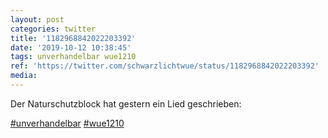 ```yaml
---
layout: post
categories: twitter
title: '1182968842022203392'
date: '2019-10-12 10:38:45'
tags: unverhandelbar wue1210
ref: 'https://twitter.com/schwarzlichtwue/status/1182968842022203392'
media:
---
```

Der Naturschutzblock hat gestern ein Lied geschrieben:



[#unverhandelbar](/t/unverhandelbar) [#wue1210](/t/wue1210) 

